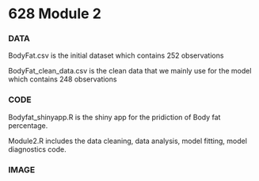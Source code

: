 # 628 Module 2


### DATA
BodyFat.csv is the initial dataset which contains 252 observations

BodyFat_clean_data.csv is the clean data that we mainly use for the model which contains 248 observations

### CODE
Bodyfat_shinyapp.R is the shiny app for the pridiction of Body fat percentage.

Module2.R includes the data cleaning, data analysis, model fitting, model diagnostics code.

### IMAGE

